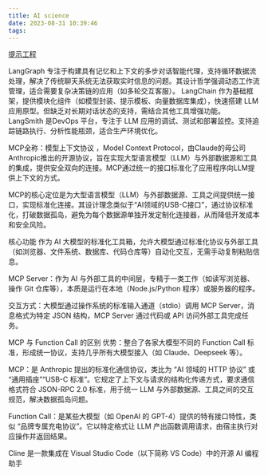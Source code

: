 ```yaml
---
title: AI science
date: 2023-08-31 10:39:46
tags:
---
```

[提示工程](https://www.promptingguide.ai/zh)


LangGraph
专注于构建具有记忆和上下文的多步对话智能代理，支持循环数据流处理，解决了传统聊天系统无法获取实时信息的问题。其设计哲学强调动态工作流管理，适合需要复杂决策链的应用（如多轮交互客服）。
LangChain
作为基础框架，提供模块化组件（如模型封装、提示模板、向量数据库集成），快速搭建 LLM 应用原型。但缺乏对长期对话状态的支持，需结合其他工具增强功能。
LangSmith
是DevOps 平台，专注于 LLM 应用的调试、测试和部署监控。支持追踪链路执行、分析性能瓶颈，适合生产环境优化。

MCP全称：模型上下文协议 ，Model Context Protocol，由Claude的母公司Anthropic推出的开源协议，旨在实现大型语言模型（LLM）与外部数据源和工具的集成，提供安全双向的连接。MCP通过统一的接口标准化了应用程序向LLM提供上下文的方式。

MCP的核心定位是为大型语言模型（LLM）与外部数据源、工具之间提供统一接口，实现标准化连接。其设计理念类似于“AI领域的USB-C接口”，通过协议标准化，打破数据孤岛，避免为每个数据源单独开发定制化连接器，从而降低开发成本和安全风险。

核心功能
作为 AI 大模型的标准化工具箱，允许大模型通过标准化协议与外部工具（如浏览器、文件系统、数据库、代码仓库等）自动化交互，无需手动复制粘贴信息。

MCP Server：作为 AI 与外部工具的中间层，专精于一类工作（如读写浏览器、操作 Git 仓库等），本质是运行在本地（Node.js/Python 程序）或服务器的程序。

交互方式：大模型通过操作系统的标准输入通道（stdio）调用 MCP Server，消息格式为特定 JSON 结构，MCP Server 通过代码或 API 访问外部工具完成任务。

MCP 与 Function Call 的区别
优势：整合了各家大模型不同的 Function Call 标准，形成统一协议，支持几乎所有大模型接入（如 Claude、Deepseek 等）。

MCP：是 Anthropic 提出的标准化通信协议，类比为 “AI 领域的 HTTP 协议” 或 “通用插座”“USB-C 标准”。它规定了上下文与请求的结构化传递方式，要求通信格式符合 JSON-RPC 2.0 标准，用于统一 LLM 与外部数据源、工具之间的交互规范，解决数据孤岛问题。

Function Call：是某些大模型（如 OpenAI 的 GPT-4）提供的特有接口特性，类似 “品牌专属充电协议”。它以特定格式让 LLM 产出函数调用请求，由宿主执行对应操作并返回结果。

Cline 是一款集成在 Visual Studio Code（以下简称 VS Code）中的开源 AI 编程助手